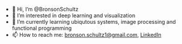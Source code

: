 - 👋 Hi, I’m @BronsonSchultz
- 👀 I’m interested in deep learning and visualization
- 🌱 I’m currently learning ubiqutous systems, image processing and functional programming
- 📫 How to reach me: bronson.schultz1@gmail.com, [LinkedIn](https://www.linkedin.com/in/bronson-schultz-5a3461198)
<!---
BronsonSchultz/BronsonSchultz is a ✨ special ✨ repository because its `README.md` (this file) appears on your GitHub profile.
You can click the Preview link to take a look at your changes.
--->
